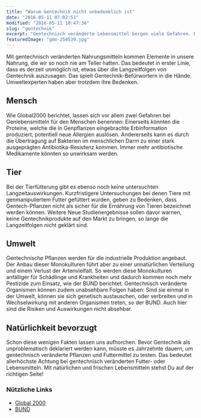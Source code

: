 ```yaml
---
title: "Warum Gentechnik nicht unbedenklich ist"
date: "2016-05-11 07:02:51"
modified: "2016-05-11 10:47:36"
slug: "gentechnik"
excerpt: "Gentechnisch veränderte Lebensmittel bergen viele Gefahren. Die größte ist Unwissenheit über die Langzeitfolgen bei Mensch, Tier und Umwelt. "
featuredImage: "gmo-254539.jpg"
---
```


Mit gentechnisch veränderten Nahrungsmitteln kommen Elemente in unsere Nahrung, die wir so noch nie am Teller hatten. Das bedeutet in erster Linie, dass es derzeit unmöglich ist, etwas über die Langzeitfolgen von Gentechnik auszusagen. Das spielt Gentechnik-Befürwortern in die Hände. Umweltexperten haben aber trotzdem ihre Bedenken.

## Mensch

Wie Global2000 berichtet, lassen sich vor allem zwei Gefahren bei Genlebensmitteln für den Menschen benennen: Einerseits könnten die Proteine, welche die in Genpflanzen eingebrachte Erbinformation produziert, potentiell neue Allergien auslösen. Andererseits kann es durch die Übertragung auf Bakterien im menschlichen Darm zu einer stark ausgeprägten Antibiotika-Resistenz kommen. Immer mehr antibiotische Medikamente könnten so unwirksam werden.

## Tier

Bei der Tierfütterung gibt es ebenso noch keine untersuchten Langzeitauswirkungen. Kurzfristigere Untersuchungen bei denen Tiere mit genmanipuliertem Futter gefüttert wurden, geben zu Bedenken, dass Gentech-Pflanzen nicht als sicher für die Ernährung von Tieren bezeichnet werden können. Weitere Neue Studienergebnisse sollen davor warnen, keine Gentechnikprodukte auf den Markt zu bringen, so lange die Langzeitfolgen nicht geklärt sind.

## Umwelt

Gentechnische Pflanzen werden für die industrielle Produktion angebaut. Der Anbau dieser Monokulturen führt aber zu einer unnatürlichen Verteilung und einem Verlust der Artenvielfalt. So werden diese Monokulturen anfälliger für Schädlinge und Krankheiten und dadurch kommen noch mehr Pestizide zum Einsatz, wie der BUND berichtet. Gentechnisch veränderte Organismen können zudem unabsehbare Folgen haben: Sind sie einmal in der Umwelt, können sie sich genetisch austauschen, oder verbreiten und in Wechselwirkung mit anderen Organismen treten, so der BUND. Auch hier sind die Risiken und Auswirkungen nicht absehbar.

## Natürlichkeit bevorzugt

Schon diese wenigen Fakten lassen uns aufhorchen. Bevor Gentechnik als unproblematisch deklariert werden kann, müsste es Jahrzehnte dauern, um gentechnisch veränderte Pflanzen und Futtermittel zu testen. Das bedeutet allerhöchste Achtung bei gentechnisch veränderten Futter- oder Lebensmitteln. Mit natürlichen und frischen Lebensmitteln stehst Du auf der richtigen Seite!

### Nützliche Links

*   [Global 2000](https://www.global2000.at/sites/global/files/G2_GENthemenbroschre.pdf)
*   [BUND](http://www.bund.net/themen_und_projekte/gentechnik/risiken/umwelt/)